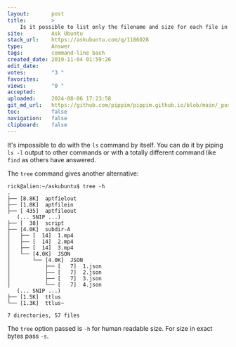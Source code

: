 ```yaml
---
layout:       post
title:        >
    Is it possible to list only the filename and size for each file in a directory using only options found in the ls utility?
site:         Ask Ubuntu
stack_url:    https://askubuntu.com/q/1186028
type:         Answer
tags:         command-line bash
created_date: 2019-11-04 01:59:26
edit_date:    
votes:        "3 "
favorites:    
views:        "0 "
accepted:     
uploaded:     2024-08-06 17:23:58
git_md_url:   https://github.com/pippim/pippim.github.io/blob/main/_posts/2019/2019-11-04-Is-it-possible-to-list-only-the-filename-and-size-for-each-file-in-a-directory-using-only-options-found-in-the-ls-utility_.md
toc:          false
navigation:   false
clipboard:    false
---
```


It's impossible to do with the `ls` command by itself. You can do it by piping `ls -l` output to other commands or with a totally different command like `find` as others have answered.

The `tree` command gives another alternative:

``` 
rick@alien:~/askubuntu$ tree -h
.
├── [8.8K]  aptfielout
├── [1.8K]  aptfilein
├── [ 435]  aptfileout
   (... SNIP ...)
├── [  38]  script
├── [4.0K]  subdir-A
│   ├── [  14]  1.mp4
│   ├── [  14]  2.mp4
│   ├── [  14]  3.mp4
│   └── [4.0K]  JSON
│       └── [4.0K]  JSON
│           ├── [   7]  1.json
│           ├── [   7]  2.json
│           ├── [   7]  3.json
│           └── [   7]  4.json
   (... SNIP ...)
├── [1.5K]  ttlus
└── [1.3K]  ttlus~

7 directories, 57 files
```

The `tree` option passed is `-h` for human readable size. For size in exact bytes pass `-s`.
